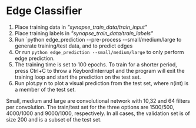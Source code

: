 # Edge Classifier

1. Place training data in *"synapse_train_data/train_input"*
2. Place training labels in *"synapse_train_data/train_labels"*
3. Run `python edge_prediction --pre-process --small/medium/large to generate training/test data, and to predict edges
4. Or run `python edge_prediction --small/medium/large` to only perform edge prediction.
5. The training time is set to 100 epochs. To train for a shorter period, press
   Ctrl+C to throw a KeybordInterrupt and the program will exit the training
   loop and start the prediction on the test set. 
6. Run plot.py n to plot a visual prediction from the test set, where n(int) is
   a member of the test set.

Small, medium and large are convolutional network with 10,32 and 64 filters per
convolution. The train/test set for the three options are 1500/500, 4000/1000
and 9000/1000, respectively. In all cases, the validation set is of size 200
and is a subset of the test set.




